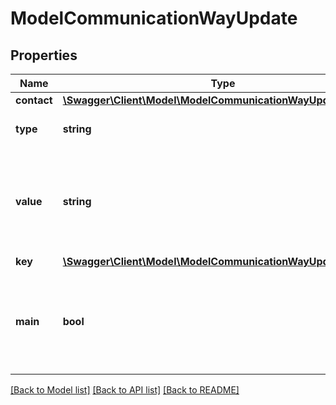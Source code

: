 # ModelCommunicationWayUpdate

## Properties
Name | Type | Description | Notes
------------ | ------------- | ------------- | -------------
**contact** | [**\Swagger\Client\Model\ModelCommunicationWayUpdateContact**](ModelCommunicationWayUpdateContact.md) |  | [optional] 
**type** | **string** | Type of the communication way | [optional] 
**value** | **string** | The value of the communication way.&lt;br&gt;       For example the phone number, e-mail address or website. | [optional] 
**key** | [**\Swagger\Client\Model\ModelCommunicationWayUpdateKey**](ModelCommunicationWayUpdateKey.md) |  | [optional] 
**main** | **bool** | Defines whether the communication way is the main communication way for the contact. | [optional] 

[[Back to Model list]](../../README.md#documentation-for-models) [[Back to API list]](../../README.md#documentation-for-api-endpoints) [[Back to README]](../../README.md)


